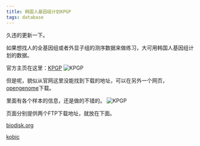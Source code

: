 ```yaml
---
title: 韩国人基因组计划KPGP
tags: database
---
```


久违的更新一下。

如果想找人的全基因组或者外显子组的测序数据来做练习，大可用韩国人基因组计划的数据。

官方主页在这里：[KPGP](http://kpgp.kr/)
![KPGP](https://raw.githubusercontent.com/pzweuj/pzweuj.github.io/refs/heads/master/downloads/images/KPGP_2.PNG)

但是呢，貌似从官网这里没能找到下载的地址，可以在另外一个网页，[opengenome](http://opengenome.net/index.php/Main_Page)下载。

里面有各个样本的信息，还是做的不错的。
![KPGP](https://raw.githubusercontent.com/pzweuj/pzweuj.github.io/refs/heads/master/downloads/images/KPGP_1.PNG)

页面分别提供两个FTP下载地址，就放在下面。

[biodisk.org](ftp://biodisk.org/Release/KPGP/)

[kobic](ftp://ftp.kobic.re.kr/pub/KPGP/)

[-_-]:机会渺茫咯